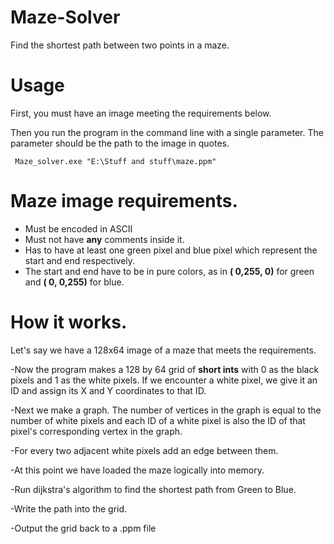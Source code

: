 # Maze-Solver
Find the shortest path between two points in a maze.

# Usage
First, you must have an image meeting the requirements below.

Then you run the program in the command line with a single parameter.
The parameter should be the path to the image in quotes.
```
 Maze_solver.exe "E:\Stuff and stuff\maze.ppm"
```

# Maze image requirements.
- Must be encoded in ASCII
- Must not have **any** comments inside it.
- Has to have at least one green pixel and blue pixel which represent the start and end respectively.
- The start and end have to be in pure colors, as in **(  0,255,  0)** for green and **(  0,  0,255)** for blue.

# How it works.
Let's say we have a 128x64 image of a maze that meets the requirements.

-Now the program makes a 128 by 64 grid of __short ints__ with 0 as the black pixels and 1 as the white pixels. If we encounter a white pixel, we give it an ID and assign its X and Y coordinates to that ID.

-Next we make a graph. The number of vertices in the graph is equal to the number of white pixels and each ID of a white pixel is also the ID of that pixel's corresponding vertex in the graph.

-For every two adjacent white pixels add an edge between them.

-At this point we have loaded the maze logically into memory.

-Run dijkstra's algorithm to find the shortest path from Green to Blue.

-Write the path into the grid.

-Output the grid back to a .ppm file
